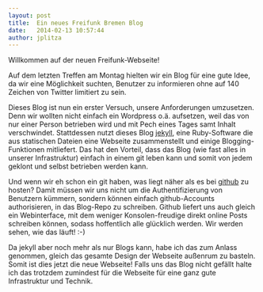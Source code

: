 ```yaml
---
layout: post
title:  Ein neues Freifunk Bremen Blog
date:   2014-02-13 10:57:44
author: jplitza
---
```


Willkommen auf der neuen Freifunk-Webseite!

Auf dem letzten Treffen am Montag hielten wir ein Blog für eine gute Idee, da wir eine Möglichkeit suchten, Benutzer zu informieren ohne auf 140 Zeichen von Twitter limitiert zu sein.

Dieses Blog ist nun ein erster Versuch, unsere Anforderungen umzusetzen. Denn wir wollten nicht einfach ein Wordpress o.ä. aufsetzen, weil das von nur einer Person betrieben wird und mit Pech eines Tages samt Inhalt verschwindet. Stattdessen nutzt dieses Blog [jekyll], eine Ruby-Software die aus statischen Dateien eine Webseite zusammenstellt und einige Blogging-Funktionen mitliefert. Das hat den Vorteil, dass das Blog (wie fast alles in unserer Infrastruktur) einfach in einem git leben kann und somit von jedem geklont und selbst betrieben werden kann.

Und wenn wir eh schon ein git haben, was liegt näher als es bei [github] zu hosten? Damit müssen wir uns nicht um die Authentifizierung von Benutzern kümmern, sondern können einfach github-Accounts authorisieren, in das Blog-Repo zu schreiben. Github liefert uns auch gleich ein Webinterface, mit dem weniger Konsolen-freudige direkt online Posts schreiben können, sodass hoffentlich alle glücklich werden. Wir werden sehen, wie das läuft! :-)

Da jekyll aber noch mehr als nur Blogs kann, habe ich das zum Anlass genommen, gleich das gesamte Design der Webseite außenrum zu basteln. Somit ist dies jetzt die neue Webseite! Falls uns das Blog nicht gefällt halte ich das trotzdem zumindest für die Webseite für eine ganz gute Infrastruktur und Technik.

[jekyll]:    http://jekyllrb.com
[github]:    http://github.com
